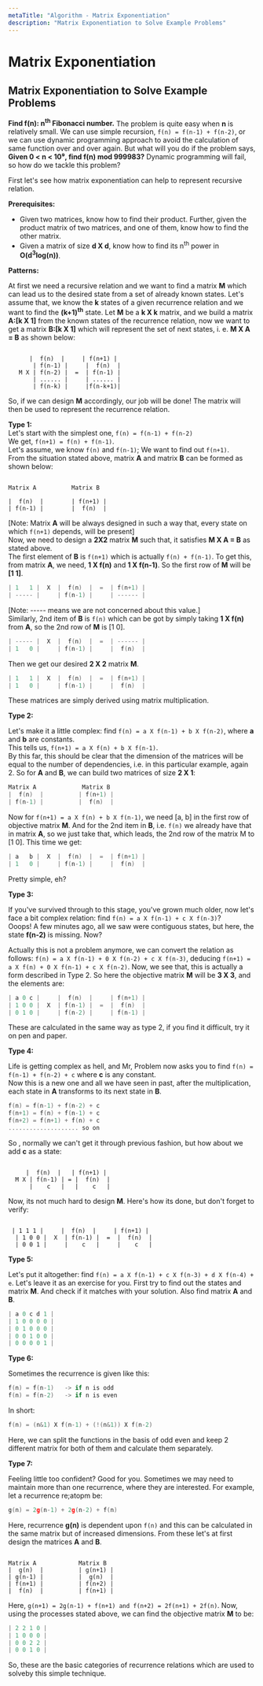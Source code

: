 ```yaml
---
metaTitle: "Algorithm - Matrix Exponentiation"
description: "Matrix Exponentiation to Solve Example Problems"
---
```


# Matrix Exponentiation



## Matrix Exponentiation to Solve Example Problems


**Find f(n): n<sup>th</sup> Fibonacci number.** The problem is quite easy when **n** is relatively small. We can use simple recursion, `f(n) = f(n-1) + f(n-2)`, or we can use dynamic programming approach to avoid the calculation of same function over and over again. But what will you do if the problem says, **Given 0 < n < 10⁹, find f(n) mod 999983?** Dynamic programming will fail, so how do we tackle this problem?

First let's see how matrix exponentiation can help to represent recursive relation.

**Prerequisites:**

- Given two matrices, know how to find their product. Further, given the product matrix of two matrices, and one of them, know how to find the other matrix.
- Given a matrix of size **d X d**, know how to find its n<sup>th</sup> power in **O(d<sup>3</sup>log(n))**.

**Patterns:**

At first we need a recursive relation and we want to find a matrix **M** which can lead us to the desired state from a set of already known states. Let's assume that, we know the **k** states of a given recurrence relation and we want to find the **(k+1)<sup>th</sup>** state. Let **M** be a **k X k** matrix, and we build a matrix **A:[k X 1]** from the known states of the recurrence relation, now we want to get a matrix **B:[k X 1]** which will represent the set of next states, i. e. **M X A = B** as shown below:

```

      |  f(n)  |     | f(n+1) |
       | f(n-1) |     |  f(n)  |
   M X | f(n-2) |  =  | f(n-1) |
       | ...... |     | ...... |
       | f(n-k) |     |f(n-k+1)|

```

So, if we can design **M** accordingly, our job will be done! The matrix will then be used to represent the recurrence relation.

**Type 1:** <br>
Let's start with the simplest one, `f(n) = f(n-1) + f(n-2)` <br>
We get, `f(n+1) = f(n) + f(n-1)`. <br>
Let's assume, we know `f(n)` and `f(n-1)`; We want to find out `f(n+1)`. <br>
From the situation stated above, matrix **A** and matrix **B** can be formed as shown below:

```

Matrix A          Matrix B

|  f(n)  |        | f(n+1) |
| f(n-1) |        |  f(n)  |

```

[Note: Matrix **A** will be always designed in such a way that, every state on which `f(n+1)` depends, will be present] <br>
Now, we need to design a **2X2** matrix **M** such that, it satisfies **M X A = B** as stated above. <br>
The first element of **B** is `f(n+1)` which is actually `f(n) + f(n-1)`. To get this, from matrix **A**, we need, **1 X f(n)** and **1 X f(n-1)**. So the first row of **M** will be **[1 1]**.

```cpp
| 1   1 |  X  |  f(n)  |  =  | f(n+1) |
| ----- |     | f(n-1) |     | ------ |

```

[Note: ----- means we are not concerned about this value.] <br>
Similarly, 2nd item of **B** is `f(n)` which can be got by simply taking **1 X f(n)** from **A**, so the 2nd row of **M** is [1 0].

```cpp
| ----- |  X  |  f(n)  |  =  | ------ |
| 1   0 |     | f(n-1) |     |  f(n)  |

```

Then we get our desired **2 X 2** matrix **M**.

```cpp
| 1   1 |  X  |  f(n)  |  =  | f(n+1) |
| 1   0 |     | f(n-1) |     |  f(n)  |

```

These matrices are simply derived using matrix multiplication.

**Type 2:**

Let's make it a little complex: find `f(n) = a X f(n-1) + b X f(n-2)`, where **a** and **b** are constants.<br>
This tells us, `f(n+1) = a X f(n) + b X f(n-1)`. <br>
By this far, this should be clear that the dimension of the matrices will be equal to the number of dependencies, i.e. in this particular example, again 2. So for **A** and **B**, we can build two matrices of size **2 X 1**:

```cpp
Matrix A             Matrix B
|  f(n)  |          | f(n+1) |
| f(n-1) |          |  f(n)  |

```

Now for `f(n+1) = a X f(n) + b X f(n-1)`, we need [a, b] in the first row of objective matrix **M**. And for the 2nd item in **B**, i.e. `f(n)` we already have that in matrix **A**, so we just take that, which leads, the 2nd row of the matrix M to [1 0]. This time we get:

```cpp
| a   b |  X  |  f(n)  |  =  | f(n+1) |
| 1   0 |     | f(n-1) |     |  f(n)  |

```

Pretty simple, eh?

**Type 3:**

If you've survived through to this stage, you've grown much older, now let's face a bit complex relation: find `f(n) = a X f(n-1) + c X f(n-3)`?<br>
Ooops! A few minutes ago, all we saw were contiguous states, but here, the state **f(n-2)** is missing. Now?

Actually this is not a problem anymore, we can convert the relation as follows: `f(n) = a X f(n-1) + 0 X f(n-2) + c X f(n-3)`, deducing `f(n+1) = a X f(n) + 0 X f(n-1) + c X f(n-2)`. Now, we see that, this is actually a form described in Type 2. So here the objective matrix **M** will be **3 X 3**, and the elements are:

```cpp
| a 0 c |     |  f(n)  |     | f(n+1) |
| 1 0 0 |  X  | f(n-1) |  =  |  f(n)  |
| 0 1 0 |     | f(n-2) |     | f(n-1) |

```

These are calculated in the same way as type 2, if you find it difficult, try it on pen and paper.

**Type 4:**

Life is getting complex as hell, and Mr, Problem now asks you to find `f(n) = f(n-1) + f(n-2) + c` where **c** is any constant. <br>
Now this is a new one and all we have seen in past, after the multiplication, each state in **A** transforms to its next state in **B**.

```cpp
f(n) = f(n-1) + f(n-2) + c
f(n+1) = f(n) + f(n-1) + c
f(n+2) = f(n+1) + f(n) + c
.................... so on

```

So , normally we can't get it through previous fashion, but how about we add **c** as a state:

```

     |  f(n)  |   | f(n+1) |
  M X | f(n-1) | = |  f(n)  |
      |    c   |   |    c   |

```

Now, its not much hard to design **M**. Here's how its done, but don't forget to verify:

```

 | 1 1 1 |     |  f(n)  |     | f(n+1) |
  | 1 0 0 |  X  | f(n-1) |  =  |  f(n)  |
  | 0 0 1 |     |    c   |     |    c   |

```

**Type 5:**

Let's put it altogether: find `f(n) = a X f(n-1) + c X f(n-3) + d X f(n-4) + e`.
Let's leave it as an exercise for you. First try to find out the states and matrix **M**. And check if it matches with your solution. Also find matrix **A** and **B**.

```cpp
| a 0 c d 1 |
| 1 0 0 0 0 |
| 0 1 0 0 0 |
| 0 0 1 0 0 |
| 0 0 0 0 1 |

```

**Type 6:**

Sometimes the recurrence is given like this:

```cpp
f(n) = f(n-1)   -> if n is odd
f(n) = f(n-2)   -> if n is even

```

In short:

```cpp
f(n) = (n&1) X f(n-1) + (!(n&1)) X f(n-2)

```

Here, we can split the functions in the basis of odd even and keep 2 different matrix for both of them and calculate them separately.

**Type 7:**

Feeling little too confident? Good for you. Sometimes we may need to maintain more than one recurrence, where they are interested. For example, let a recurrence re;atopm be:

```cpp
g(n) = 2g(n-1) + 2g(n-2) + f(n)

```

Here, recurrence **g(n)** is dependent upon `f(n)` and this can be calculated in the same matrix but of increased dimensions. From these let's at first design the matrices **A** and **B**.

```

Matrix A            Matrix B
|  g(n)  |          | g(n+1) |
| g(n-1) |          |  g(n)  |
| f(n+1) |          | f(n+2) |
|  f(n)  |          | f(n+1) |

```

Here, `g(n+1) = 2g(n-1) + f(n+1) and f(n+2) = 2f(n+1) + 2f(n)`.
Now, using the processes stated above, we can find the objective matrix **M** to be:

```cpp
| 2 2 1 0 |
| 1 0 0 0 |
| 0 0 2 2 |
| 0 0 1 0 |

```

So, these are the basic categories of recurrence relations which are used to solveby this simple technique.

